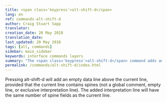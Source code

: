 ```yaml
---
title: <span class='keypress'>alt-shift-d</span>
lang: en
ref: commands-alt-shift-d
author: Craig Stuart Sapp
translator: 
creation_date: 20 May 2018
translation_date: 
last_updated: 20 May 2018
tags: [all, commands]
sidebar: main_sidebar
keywords: interface commands layers
summary: "The <span class='keypress'>alt-shift-d</span> command adds an empty interpretation line above the current line in the text editor."
permalink: /commands/alt-shift-d/index.html
---
```


Pressing <span class="keypress">alt-shift-d</span> will add an empty
data line above the current line, provided that the current
line contains spines (not a global comment, empty line, or exclusive
interpretation line).  The added interpretation line will have the same
number of spine fields as the current line.


